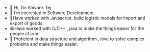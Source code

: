 - 👋 Hi, I’m Shivank Tej
- 👀 I’m interested in Software Development
- 🎈Have worked with Javascript, build logistic models for import and export of goods.
- 😀Have worked with C/C++ , java to make the things easier for the people of arm.
- 🥰 Proficient in data structure and algorithm , love to solve complex problems and make things easier.  

<!---
Shivank767/Shivank767 is a ✨ special ✨ repository because its `README.md` (this file) appears on your GitHub profile.
You can click the Preview link to take a look at your changes.
--->
